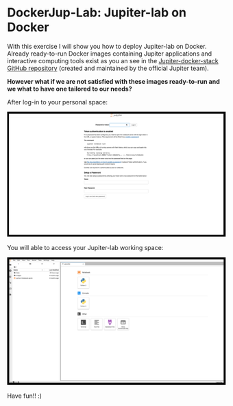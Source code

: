 
# DockerJup-Lab: Jupiter-lab on Docker 

With this exercise I will show you how to deploy Jupiter-lab on Docker. Already ready-to-run Docker images containing Jupiter applications and interactive computing tools exist as you an see in the [Jupiter-docker-stack GitHub repository](https://github.com/jupyter/docker-stacks) (created and maintained by the official Jupiter team).

**However what if we are not satisfied with these images ready-to-run and we what to have one tailored to our needs?**

After log-in to your personal space:

<center><img width="600" alt="pwd" src="DOC/pwd.png" style="border: 3px solid black"></center>

You will able to access your Jupiter-lab working space:

<center><img width="600" alt="Screenshot" src="DOC/Screenshot.png" style="border: 3px solid black"></center>

Have fun!! :)